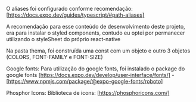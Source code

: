 O aliases foi configurado conforme recomendação: [https://docs.expo.dev/guides/typescript/#path-aliases]

A recomendação para esse conteúdo de desenvolvimento deste projeto, era para instalar o styled components, contudo eu optei por permanecer utilizando o styleSheet do próprio react-native

Na pasta thema, foi construída uma const com um objeto e outro 3 objetos (COLORS, FONT-FAMILY e FONT-SIZE)

Google fonts:
Para utilização do google fonts, foi instalado o package do google fonts [https://docs.expo.dev/develop/user-interface/fonts/] - 
[https://www.npmjs.com/package/@expo-google-fonts/roboto]

Phosphor Icons: 
Biblioteca de icons: [https://phosphoricons.com/]